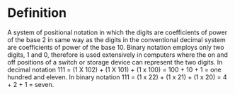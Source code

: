 # Definition

A system of positional notation in which the digits are coefficients of
power of the base 2 in same way as the digits in the conventional
decimal system are coefficients of power of the base 10. Binary notation
employs only two digits, 1 and 0, therefore is used extensively in
computers where the on and off positions of a switch or storage device
can represent the two digits. In decimal notation 111 = (1 X 102) + (1 X
101) + (1 x 100) = 100 + 10 + 1 = one hundred and eleven. In binary
notation 111 = (1 x 22) + (1 x 21) + (1 x 20) = 4 + 2 + 1 = seven.
